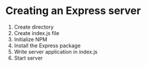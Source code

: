# Creating an Express server
1. Create directory
2. Create index.js file
3. Initialize NPM
4. Install the Express package
5. Write server application in index.js
6. Start server